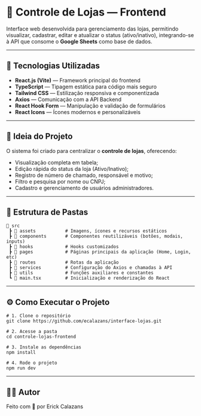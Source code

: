 # 🏪 Controle de Lojas — Frontend

Interface web desenvolvida para gerenciamento das lojas, permitindo visualizar, cadastrar, editar e atualizar o status (ativo/inativo), integrando-se à API que consome o **Google Sheets** como base de dados.

---

## 🚀 Tecnologias Utilizadas

- **React.js (Vite)** — Framework principal do frontend  
- **TypeScript** — Tipagem estática para código mais seguro  
- **Tailwind CSS** — Estilização responsiva e componentizada  
- **Axios** — Comunicação com a API Backend  
- **React Hook Form** — Manipulação e validação de formulários  
- **React Icons** — Ícones modernos e personalizáveis  

---

## 🧠 Ideia do Projeto

O sistema foi criado para centralizar o **controle de lojas**, oferecendo:
- Visualização completa em tabela;
- Edição rápida do status da loja (Ativo/Inativo);
- Registro de número de chamado, responsável e motivo;
- Filtro e pesquisa por nome ou CNPJ;
- Cadastro e gerenciamento de usuários administradores.

---

## 🧩 Estrutura de Pastas
```text
📂 src
 ┣ 📂 assets           # Imagens, ícones e recursos estáticos
 ┣ 📂 components       # Componentes reutilizáveis (botões, modais, inputs)
 ┣ 📂 hooks            # Hooks customizados
 ┣ 📂 pages            # Páginas principais da aplicação (Home, Login, etc)
 ┣ 📂 routes           # Rotas da aplicação
 ┣ 📂 services         # Configuração do Axios e chamadas à API
 ┣ 📂 utils            # Funções auxiliares e constantes
 ┗ 📄 main.tsx         # Inicialização e renderização do React
```
---

## ⚙️ Como Executar o Projeto
```
# 1. Clone o repositório
git clone https://github.com/ecalazans/interface-lojas.git

# 2. Acesse a pasta
cd controle-lojas-frontend

# 3. Instale as dependências
npm install

# 4. Rode o projeto
npm run dev
```

---

## 👨‍💻 Autor
Feito com 💙 por Erick Calazans